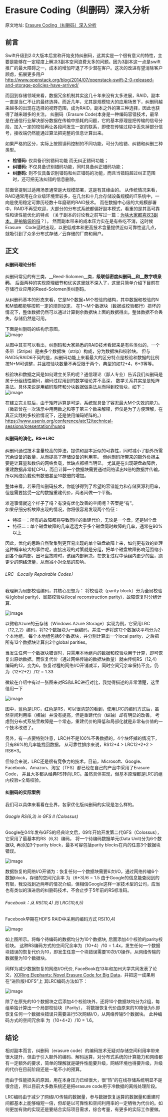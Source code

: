 
# Erasure Coding（纠删码）深入分析

原文地址: [Erasure Coding（纠删码）深入分析][1]

## 前言
  Swift升级到2.0大版本后宣称开始支持纠删码，这其实是一个很有意义的特性，主要是能够在一定程度上解决3副本空间浪费太多的问题。因为3副本这一点是swift推广的最大障碍之一，成本的增加吓退了不少潜在客户。这次的改进有望消除客户顾虑，拓展更多用户  
http://www.openstack.org/blog/2014/07/openstack-swift-2-0-released-and-storage-policies-have-arrived/

而回到存储领域来看，数据冗余机制其实这几十年来没有太多进展，RAID，副本一直是当仁不让的最终选择。而近几年，尤其是规模较大的应用场景下，纠删码越来越多的出现在选择的视野范围，成为RAID，副本之外的第三种选择，因此也获得了越来越多的关注。
纠删码（Erasure Code)本身是一种编码容错技术，最早是在通信行业解决部分数据在传输中损耗的问题，它的基本原理是把传输的信号分段，加入一定的校验再让各段间发生一定的联系，即使在传输过程中丢失掉部分信号，接收端仍然能通过算法把完整的信息计算出来。

如果严格的区分，实际上按照误码控制的不同功能，可分为检错、纠错和纠删三种类型。
* __检错码:__ 仅具备识别错码功能 而无纠正错码功能；
* __纠错码:__ 不仅具备识别错码功能，同时具备纠正错码功能；
* __纠删码:__ 则不仅具备识别错码和纠正错码的功能，而且当错码超过纠正范围时，还可把无法纠错的信息删除。

前面曾提到过适用场景通常是大规模部署，这是有其缘由的。
从传统情况来看，RAID通常用在企业级环境里较多，在几台和十几台存储设备规模的IT系统中，一向是使用稳定可靠历经数十年磨砺的RAID技术。
而在数据中心级的大规模部署中，RAID不再受欢迎，大部分的分布式系统都偏好副本模式，看重的是其高可靠性和读性能优化的特点
（关于副本的讨论我之前写过一篇：[为啥大家都喜欢3副本，是拍脑袋的吗][2]？）。
然而副本带来的成本压力实在是有些吃不消，这时候Erasure　Code适时出现，以更低成本和更高技术含量提供近似可靠性这几点，
就吸引到了众多分布式存储／云存储的厂商和用户。

## 正文
#### 纠删码理论分析

纠删码常见的有三类，__Reed-Solomen__类，__级联低密度纠删码__和__数字喷泉码__，
后面两种的实现原理细节和优劣这里就不深入了，这里只简单介绍下目前在存储行业应用的Reed-Solomen类纠删码。

从纠删码基本的形态来看，它是N个数据+M个校验的结构，其中数据和校验的N和M值都能够按照一定的规则设定。
在1～M个数据块（数据或校验都行）损坏的情况下，整体数据仍然可以通过计算剩余数据块上面的数据得出，整体数据不会丢失，存储仍然是可用。

下面是纠删码的结构示意图。  
![image][51]

从图中其实可以看出，纠删码和大家熟悉的RAID技术看起来是有些类似的，一个条带（Stripe）是由多个数据块（strip）构成，分为数据块和校验块。
但与RAID5/RAID6不同的是，纠删码功能上来看最大的区分特点是校验和数据的比例按N+M可调整，并且校验块数量不再受限于两个，典型的如12+4，6+3等等。

校验块和数据之间是如何建立关系的呢？通信理论（鄙人专业）告诉我们纠删码是属于分组线性编码，编码过程用到的数学理论并不高深，
数学关系其实是是矩阵乘法。具体来说是用编码矩阵和分块数据做乘法从而得到校验块，如下：  
![image][52]

在建立完关联后，由于矩阵运算是可逆，系统就具备了容忍最大M个失效的能力。
（微软曾在一次演示中用两数之和等于第三个数来解释，但仅是为了方便理解，在真正实践的多校验情况下，还是使用编码矩阵的。）
https://www.usenix.org/conference/atc12/technical-sessions/presentation/huang

#### 纠删码的演化，RS->LRC

纠删码通过技术含量较高的算法，提供和副本近似的可靠性，同时减小了额外所需冗余设备的数量，从而提高了存储设备的利用率。
但纠删码所带来的额外负担主要是计算量和数倍的网络负载，优缺点都相当明显。
尤其是在出现硬盘故障后，重建数据非常耗CPU，而且计算一个数据块需要通过网络读出N倍的数据并传输，所以网络负载也有数倍甚至10数倍的增加。

整体来看，若采用纠删码技术，你能够得到了希望的容错能力和存储资源利用率，但是需要接受一定的数据重建代价，两者间做一个平衡。

难道事情就这个样子了吗？有没有优化改善的空间呢？答案是“有”。  
如果仔细分析故障出现的情况，你将很容易发现两个特征：
* 特征一：所有的故障都将导致同样的重建代价，无论是一个盘，还是M个盘
* 特征二：单个磁盘故障的几率远远大于多个磁盘同时故障的几率，通常在90%以上

因此，优化的思路自然聚集到更容易出现的单个磁盘故障上来，如何更有效的处理这种概率较大的事件呢，直接出现的对策就是分组，把单个磁盘故障影响范围缩小到各个组内部，出坏盘故障时，该组内部解决，在恢复过程中读组内更少的盘，跑更少的网络流量，从而减小对全局的影响。

###### LRC（Locally Repairable Codes）
我理解为局部校验编码，其核心思想为：
将校验块（parity block）分为全局校验块(global parity)、局部校验块(local reconstruction parity)，故障恢复时分组计算.

![image][53]

以微软Azure的云存储（Windows Azure Storage）实现为例，它采用LRC（12,2,2）编码，将12个数据块为一组编码，并进一步将这12个数据块平均分为2个本地组， 每个本地组包括6个数据块，并分别计算出一个local parity，之后把所有12个数据块计算出2个global parities。

当发生任何一个数据块错误时，只需用本地组内的数据和校验块用于计算，即可恢复出原始数据。而恢复代价（通过网络传输的数据块数量）就由传统RS（12,4）编码的12，变为6，恢复过程的网络I/O开销减半，同时空间冗余率保持不变，仍为（12+2+2）/12 = 1.33

微软在介绍中有过一张图来对RS和LRC进行对比，我觉得描述的非常清楚，这里借用一下

![image][54]

图中，蓝色是LRC，红色是RS，可以很清楚的看到，使用LRC的编码方式后，虽然空间利用率（横轴）并没有提高，但是重建代价（纵轴）却有明显的改善。
考虑到分布式系统里故障是一个常态，重建代价的降低和局部化就是非常有价值的一个技术改进了。

另外，有一点要特别注意，LRC并不是100%不丢数据的，4个块坏掉的情况下，只有86%的几率能找回数据，
从可靠性排序来说，RS12+4 > LRC12+2+2 > RS6+3。

但综合来说，LRC还是很有竞争力的技术，目前，Microsoft、Google、Facebook、Amazon、淘宝（TFS）都已经在自己的产品中采用了Erasure Code，
并且大多都从经典RS转向LRC。虽然具体实现，但基本原理都是LRC的组内校验+全局校验。

#### 纠删码的实际案例
我们可以具体来看看在业界，各家优化版纠删码的实现是怎么样的。

###### Google RS(6,3) in GFS II (Colossus)
Google在04年发布GFS的经典论文后，09年开始开发第二代GFS（Colossus），它采用了最基本的RS（6,3）编码，
将一个待编码数据单元(Data Unit)分为6个数据块, 再添加3个parity block，最多可容包括parity blocks在内的任意3个数据块错误。

![image][55]

数据恢复的网络I/O开销为：恢复任何一个数据块需要6次I/O，通过网络传输6个数据block，存储的空间冗余率 为（6+3)/6 = 1.5
由于Google的信息能查阅到的有限，我没找到近两年的情况介绍，但相信Google这样一家技术型的公司，应当也有类似的演进后的纠删码技术，不会止步于5年前的RS标准码。

###### Facebook：从 RS(10,4) 到 LRC(10,6,5)
Facebook早期在HDFS RAID中采用的编码方式 RS(10,4)

![image][56]

如上图所示。将每个待编码的数据均分为10个数据块, 后面添加4个校验的parity校验块。
这种RS编码方式的空间冗余率为（10+4）/10 = 1.4x，发生任何一个数据块错误的恢复代价为10，即发生任意一个块错误需要10次I/O操作，从网络传输的数据量为10个数据块。

同样为减少数据恢复的网络I/O代价, FaceBook在13年和加州大学共同发表了论文，[XORing Elephants: Novel Erasure Code for Big Data][3]，并把这一成果用在“进阶版HDFS”上
其LRC编码方法如下：

![image][57]

除了在原先的10个数据块之后添加4个校验块外，还将10个数据块均分为2组，每组单独计算出一个局部校验块（Parity），
将数据恢复代价由原来的10降低为5.即恢复任何一个数据块错误只需要进行5次网络I/O，从网络传输5个数据块。
此种编码方式的空间冗余率 为（10+4+2）/10 = 1.6。
 
## 结论
相对副本而言，纠删码（erasure code）的编码技术无疑对存储空间利用率带来很大提升，但由于引入额外的编码、解码运算，对分布式系统的计算能力和网络都有一定额外的要求，简单的理解就是硬件性能要升级，网络环境也得要升级，升级的代价在目前阶段还是一笔不小的预算。

而由于性能损失的原因，用在本身压力已经很大，很“热”的在线存储系统明显不是很合适，所以目前大多数系统还是把erasure code用于冷数据的离线处理阶段。

LRC编码由于减少了网络I/O传输的数据量，参与数据恢复运算的数据量和重建时间都基本上能够缩短一倍，但却是以可靠性和空间利用率的一定牺牲为代价的。如何更加有效的实现还是要结合实际项目需求，综合考量，有更多的实际工作要做。

[1]: http://blog.sina.com.cn/s/blog_57f61b490102viq9.html
[2]: http://blog.sina.com.cn/s/blog_57f61b490101a8ca.html
[3]: http://anrg.usc.edu/~maheswaran/Xorbas.pdf

[51]: http://s10.sinaimg.cn/bmiddle/001BS573gy6Q1s6tsI959&690
[52]: http://s6.sinaimg.cn/bmiddle/001BS573gy6Q1s8k2fb55&690
[53]: http://s3.sinaimg.cn/bmiddle/001BS573gy6Q1sadMBQe2&690
[54]: http://s1.sinaimg.cn/bmiddle/001BS573gy6Q1sbbaxy60&690
[55]: http://s14.sinaimg.cn/bmiddle/001BS573gy6Q1sdJn4Nad&690
[56]: http://s13.sinaimg.cn/bmiddle/001BS573gy6Q1ses4XO4c&690
[57]: http://s14.sinaimg.cn/bmiddle/001BS573gy6Q1sfbEK11d&690

